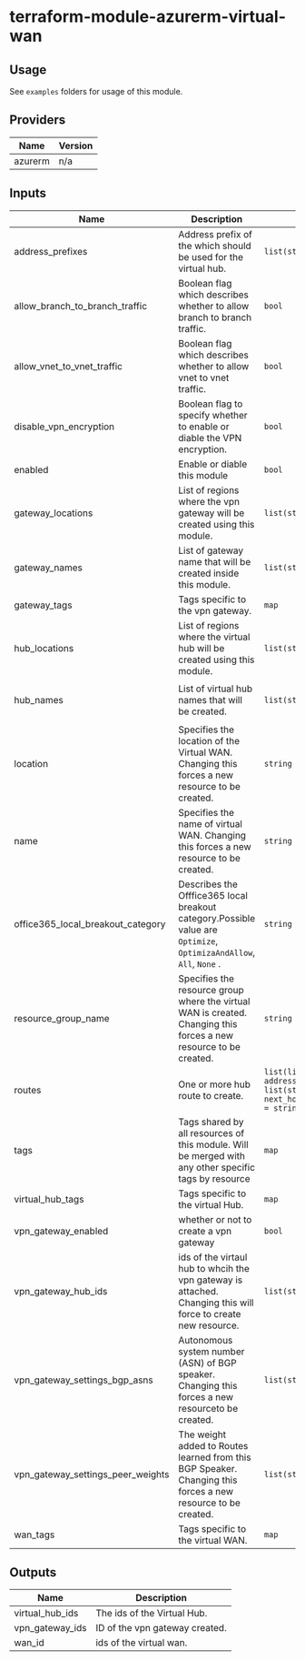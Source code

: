 # terraform-module-azurerm-virtual-wan

## Usage
See `examples` folders for usage of this module.

<!-- BEGINNING OF PRE-COMMIT-TERRAFORM DOCS HOOK -->
## Providers

| Name | Version |
|------|---------|
| azurerm | n/a |

## Inputs

| Name | Description | Type | Default | Required |
|------|-------------|------|---------|:-----:|
| address\_prefixes | Address prefix of the which should be used for the virtual hub. | `list(string)` | <pre>[<br>  ""<br>]<br></pre> | no |
| allow\_branch\_to\_branch\_traffic | Boolean flag which describes whether to allow branch to branch traffic. | `bool` | `true` | no |
| allow\_vnet\_to\_vnet\_traffic | Boolean flag which describes whether to allow vnet to vnet traffic. | `bool` | `false` | no |
| disable\_vpn\_encryption | Boolean flag to specify whether to enable or diable the VPN encryption. | `bool` | `false` | no |
| enabled | Enable or diable this module | `bool` | `true` | no |
| gateway\_locations | List of regions where the vpn gateway will be created using this module. | `list(string)` | <pre>[<br>  ""<br>]<br></pre> | no |
| gateway\_names | List of gateway name that will be created inside this module. | `list(string)` | <pre>[<br>  ""<br>]<br></pre> | no |
| gateway\_tags | Tags specific to the vpn gateway. | `map` | `{}` | no |
| hub\_locations | List of regions where the virtual hub will be created using this module. | `list(string)` | <pre>[<br>  ""<br>]<br></pre> | no |
| hub\_names | List of virtual hub names that will be created. | `list(string)` | <pre>[<br>  ""<br>]<br></pre> | no |
| location | Specifies the location of the Virtual WAN. Changing this forces a new resource to be created. | `string` | `""` | no |
| name | Specifies the name of virtual WAN. Changing this forces a new resource to be created. | `string` | `""` | no |
| office365\_local\_breakout\_category | Describes the Offfice365 local breakout category.Possible value are `Optimize`, `OptimizaAndAllow`, `All`, `None` . | `string` | `"None"` | no |
| resource\_group\_name | Specifies the resource group where the virtual WAN is created. Changing this forces a new resource to be created. | `string` | `""` | no |
| routes | One or more hub route to create. | `list(list(object({ address_prefixes = list(string), next_hop_ip_address = string })))` | `[]` | no |
| tags | Tags shared by all resources of this module. Will be merged with any other specific tags by resource | `map` | `{}` | no |
| virtual\_hub\_tags | Tags specific to the virtual Hub. | `map` | `{}` | no |
| vpn\_gateway\_enabled | whether or not to create a vpn gateway | `bool` | `false` | no |
| vpn\_gateway\_hub\_ids | ids of the virtaul hub to whcih the vpn gateway is attached. Changing this will force to create new resource. | `list(string)` | <pre>[<br>  ""<br>]<br></pre> | no |
| vpn\_gateway\_settings\_bgp\_asns | Autonomous system number (ASN) of BGP speaker. Changing this forces a new resourceto be created. | `list(string)` | `[]` | no |
| vpn\_gateway\_settings\_peer\_weights | The weight added to Routes learned from this BGP Speaker. Changing this forces a new resource to be created. | `list(string)` | <pre>[<br>  ""<br>]<br></pre> | no |
| wan\_tags | Tags specific to the virtual WAN. | `map` | `{}` | no |

## Outputs

| Name | Description |
|------|-------------|
| virtual\_hub\_ids | The ids of the Virtual Hub. |
| vpn\_gateway\_ids | ID of the vpn gateway created. |
| wan\_id | ids of the virtual wan. |

<!-- END OF PRE-COMMIT-TERRAFORM DOCS HOOK -->
